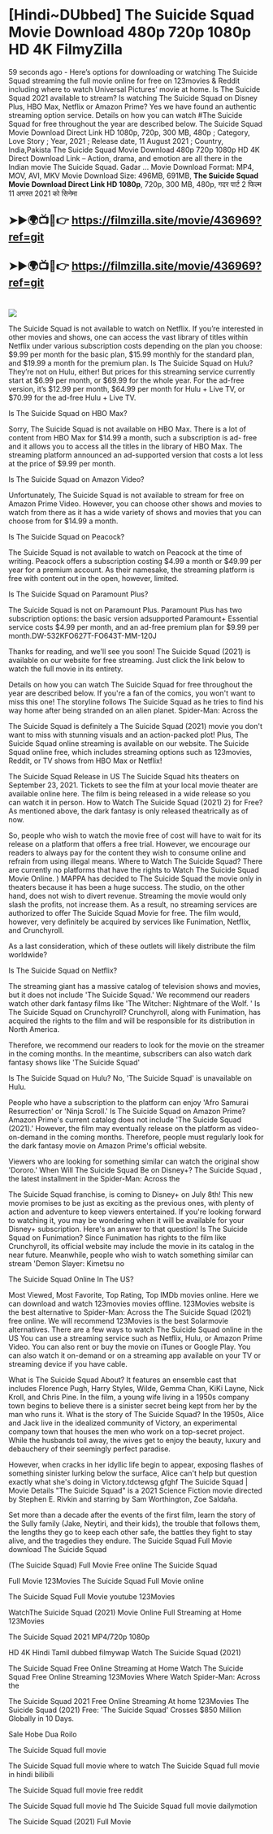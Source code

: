 # [Hindi~DUbbed] The Suicide Squad Movie Download 480p 720p 1080p HD 4K FilmyZilla


59 seconds ago - Here’s options for downloading or watching The Suicide Squad streaming the full movie online for free on 123movies & Reddit including where to watch Universal Pictures’ movie at home. Is The Suicide Squad 2021 available to stream? Is watching The Suicide Squad on Disney Plus, HBO Max, Netflix or Amazon Prime? Yes we have found an authentic streaming option service. Details on how you can watch #The Suicide Squad for free throughout the year are described below. The Suicide Squad Movie Download Direct Link HD 1080p, 720p, 300 MB, 480p ; Category, Love Story ; Year, 2021 ; Release date, 11 August 2021 ; Country, India,Pakista The Suicide Squad Movie Download 480p 720p 1080p HD 4K Direct Download Link – Action, drama, and emotion are all there in the Indian movie The Suicide Squad. Gadar ...
Movie Download Format: MP4, MOV, AVI, MKV
Movie Download Size: 496MB, 691MB, **The Suicide Squad Movie Download Direct Link HD 1080p**, 720p, 300 MB, 480p, गदर पार्ट 2 फिल्म 11 अगस्त 2021 को सिनेमा

## ➤►🌍📺📱👉   https://filmzilla.site/movie/436969?ref=git

## ➤►🌍📺📱👉   https://filmzilla.site/movie/436969?ref=git

#

<img src="https://image.tmdb.org/t/p/w780//jlGmlFOcfo8n5tURmhC7YVd4Iyy.jpg" />

The Suicide Squad is not available to watch on Netflix. If you’re interested in other movies and shows, one can access the vast library of titles within Netflix under various subscription costs depending on the plan you choose: $9.99 per month for the basic plan, $15.99 monthly for the standard plan, and $19.99 a month for the premium plan. Is The Suicide Squad on Hulu? They’re not on Hulu, either! But prices for this streaming service currently start at $6.99 per month, or $69.99 for the whole year. For the ad-free version, it’s $12.99 per month, $64.99 per month for Hulu + Live TV, or $70.99 for the ad-free Hulu + Live TV.

Is The Suicide Squad on HBO Max?

Sorry, The Suicide Squad is not available on HBO Max. There is a lot of content from HBO Max for $14.99 a month, such a subscription is ad- free and it allows you to access all the titles in the library of HBO Max. The streaming platform announced an ad-supported version that costs a lot less at the price of $9.99 per month.

Is The Suicide Squad on Amazon Video?

Unfortunately, The Suicide Squad is not available to stream for free on Amazon Prime Video. However, you can choose other shows and movies to watch from there as it has a wide variety of shows and movies that you can choose from for $14.99 a month.

Is The Suicide Squad on Peacock?

The Suicide Squad is not available to watch on Peacock at the time of writing. Peacock offers a subscription costing $4.99 a month or $49.99 per year for a premium account. As their namesake, the streaming platform is free with content out in the open, however, limited.

Is The Suicide Squad on Paramount Plus?

The Suicide Squad is not on Paramount Plus. Paramount Plus has two subscription options: the basic version adsupported Paramount+ Essential service costs $4.99 per month, and an ad-free premium plan for $9.99 per month.DW-532KFO627T-FO643T-MM-120J

Thanks for reading, and we'll see you soon! The Suicide Squad (2021) is available on our website for free streaming. Just click the link below to watch the full movie in its entirety.

Details on how you can watch The Suicide Squad for free throughout the year are described below. If you're a fan of the comics, you won't want to miss this one! The storyline follows The Suicide Squad as he tries to find his way home after being stranded on an alien planet. Spider-Man: Across the

The Suicide Squad is definitely a The Suicide Squad (2021) movie you don't want to miss with stunning visuals and an action-packed plot! Plus, The Suicide Squad online streaming is available on our website. The Suicide Squad online free, which includes streaming options such as 123movies, Reddit, or TV shows from HBO Max or Netflix!

The Suicide Squad Release in US The Suicide Squad hits theaters on September 23, 2021. Tickets to see the film at your local movie theater are available online here. The film is being released in a wide release so you can watch it in person. How to Watch The Suicide Squad (2021) 2) for Free? As mentioned above, the dark fantasy is only released theatrically as of now.

So, people who wish to watch the movie free of cost will have to wait for its release on a platform that offers a free trial. However, we encourage our readers to always pay for the content they wish to consume online and refrain from using illegal means. Where to Watch The Suicide Squad? There are currently no platforms that have the rights to Watch The Suicide Squad Movie Online. ) MAPPA has decided to The Suicide Squad the movie only in theaters because it has been a huge success. The studio, on the other hand, does not wish to divert revenue. Streaming the movie would only slash the profits, not increase them. As a result, no streaming services are authorized to offer The Suicide Squad Movie for free. The film would, however, very definitely be acquired by services like Funimation, Netflix, and Crunchyroll.

As a last consideration, which of these outlets will likely distribute the film worldwide?

Is The Suicide Squad on Netflix?

The streaming giant has a massive catalog of television shows and movies, but it does not include 'The Suicide Squad.' We recommend our readers watch other dark fantasy films like 'The Witcher: Nightmare of the Wolf. ' Is The Suicide Squad on Crunchyroll? Crunchyroll, along with Funimation, has acquired the rights to the film and will be responsible for its distribution in North America.

Therefore, we recommend our readers to look for the movie on the streamer in the coming months. In the meantime, subscribers can also watch dark fantasy shows like 'The Suicide Squad'

Is The Suicide Squad on Hulu? No, 'The Suicide Squad' is unavailable on Hulu.

People who have a subscription to the platform can enjoy 'Afro Samurai Resurrection' or 'Ninja Scroll.' Is The Suicide Squad on Amazon Prime? Amazon Prime's current catalog does not include 'The Suicide Squad (2021).' However, the film may eventually release on the platform as video-on-demand in the coming months. Therefore, people must regularly look for the dark fantasy movie on Amazon Prime's official website.

Viewers who are looking for something similar can watch the original show 'Dororo.' When Will The Suicide Squad Be on Disney+? The Suicide Squad , the latest installment in the Spider-Man: Across the

The Suicide Squad franchise, is coming to Disney+ on July 8th! This new movie promises to be just as exciting as the previous ones, with plenty of action and adventure to keep viewers entertained. If you're looking forward to watching it, you may be wondering when it will be available for your Disney+ subscription. Here's an answer to that question! Is The Suicide Squad on Funimation? Since Funimation has rights to the film like Crunchyroll, its official website may include the movie in its catalog in the near future. Meanwhile, people who wish to watch something similar can stream 'Demon Slayer: Kimetsu no

The Suicide Squad Online In The US?

Most Viewed, Most Favorite, Top Rating, Top IMDb movies online. Here we can download and watch 123movies movies offline. 123Movies website is the best alternative to Spider-Man: Across the The Suicide Squad (2021) free online. We will recommend 123Movies is the best Solarmovie alternatives. There are a few ways to watch The Suicide Squad online in the US You can use a streaming service such as Netflix, Hulu, or Amazon Prime Video. You can also rent or buy the movie on iTunes or Google Play. You can also watch it on-demand or on a streaming app available on your TV or streaming device if you have cable.

What is The Suicide Squad About? It features an ensemble cast that includes Florence Pugh, Harry Styles, Wilde, Gemma Chan, KiKi Layne, Nick Kroll, and Chris Pine. In the film, a young wife living in a 1950s company town begins to believe there is a sinister secret being kept from her by the man who runs it. What is the story of The Suicide Squad? In the 1950s, Alice and Jack live in the idealized community of Victory, an experimental company town that houses the men who work on a top-secret project. While the husbands toil away, the wives get to enjoy the beauty, luxury and debauchery of their seemingly perfect paradise.

However, when cracks in her idyllic life begin to appear, exposing flashes of something sinister lurking below the surface, Alice can't help but question exactly what she's doing in Victory.tdctewsg gfghf The Suicide Squad | Movie Details "The Suicide Squad" is a 2021 Science Fiction movie directed by Stephen E. Rivkin and starring by Sam Worthington, Zoe Saldaña.

Set more than a decade after the events of the first film, learn the story of the Sully family (Jake, Neytiri, and their kids), the trouble that follows them, the lengths they go to keep each other safe, the battles they fight to stay alive, and the tragedies they endure. The Suicide Squad Full Movie download The Suicide Squad

(The Suicide Squad) Full Movie Free online The Suicide Squad

Full Movie 123Movies The Suicide Squad Full Movie online

The Suicide Squad Full Movie youtube 123Movies

WatchThe Suicide Squad (2021) Movie Online Full Streaming at Home 123Movies

The Suicide Squad 2021 MP4/720p 1080p

HD 4K Hindi Tamil dubbed filmywap Watch The Suicide Squad (2021)

The Suicide Squad Free Online Streaming at Home Watch The Suicide Squad Free Online Streaming 123Movies Where Watch Spider-Man: Across the

The Suicide Squad 2021 Free Online Streaming At home 123Movies The Suicide Squad (2021) Free: 'The Suicide Squad' Crosses $850 Million Globally in 10 Days.

Sale Hobe Dua Roilo

The Suicide Squad full movie

The Suicide Squad full movie where to watch The Suicide Squad full movie in hindi bilibili

The Suicide Squad full movie free reddit

The Suicide Squad full movie hd The Suicide Squad full movie dailymotion

The Suicide Squad (2021) Full Movie